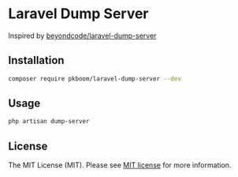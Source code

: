 # Laravel Dump Server

Inspired by [beyondcode/laravel-dump-server](https://github.com/beyondcode/laravel-dump-server)

## Installation

```bash
composer require pkboom/laravel-dump-server --dev
```

## Usage

```bash
php artisan dump-server
```

## License

The MIT License (MIT). Please see [MIT license](http://opensource.org/licenses/MIT) for more information.
